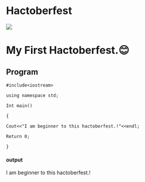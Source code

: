 # Hactoberfest
![](https://www.google.com/search?client=ms-android-motorola-rev2&biw=360&bih=560&tbm=isch&sa=1&q=hacktoberfest+2020&oq=hacktoberfest+2&aqs=mobile-gws-lite.0.0l5#imgrc=m7PbChUPq9__aM)

# My First Hactoberfest.😊

##  Program

`#include<iostream>`

`using namespace std;`

`Int main()`

`{`

`Cout<<"I am beginner to this hactoberfest.!"<<endl;`

`Return 0;`

`}`

#### output

I am beginner to this hactoberfest.!
